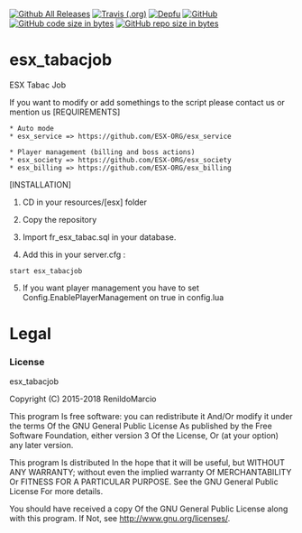 
[![Github All Releases](https://img.shields.io/github/downloads/atom/atom/total.svg?style=plastic)](https://github.com/ESX-Brasil) [![Travis (.org)](https://img.shields.io/travis/rust-lang/rust.svg)](https://github.com/ESX-Brasil) [![Depfu](https://img.shields.io/depfu/depfu/example-ruby.svg)](https://github.com/ESX-Brasil)
[![GitHub](https://img.shields.io/github/license/mashape/apistatus.svg)](https://github.com/ESX-Brasil) [![GitHub code size in bytes](https://img.shields.io/github/languages/code-size/badges/shields.svg)](https://github.com/ESX-Brasil) [![GitHub repo size in bytes](https://img.shields.io/github/repo-size/badges/shields.svg)](https://github.com/ESX-Brasil)

# esx_tabacjob
ESX Tabac Job

If you want to modify or add somethings to the script please contact us or mention us
[REQUIREMENTS]

	* Auto mode
	* esx_service => https://github.com/ESX-ORG/esx_service
  
	* Player management (billing and boss actions)
	* esx_society => https://github.com/ESX-ORG/esx_society
	* esx_billing => https://github.com/ESX-ORG/esx_billing

[INSTALLATION]

1) CD in your resources/[esx] folder
2) Copy the repository
3) Import fr_esx_tabac.sql in your database.

4) Add this in your server.cfg :

```
start esx_tabacjob
```

5) If you want player management you have to set Config.EnablePlayerManagement on true in config.lua

# Legal
### License

esx_tabacjob

Copyright (C) 2015-2018 RenildoMarcio

This program Is free software: you can redistribute it And/Or modify it under the terms Of the GNU General Public License As published by the Free Software Foundation, either version 3 Of the License, Or (at your option) any later version.

This program Is distributed In the hope that it will be useful, but WITHOUT ANY WARRANTY; without even the implied warranty Of MERCHANTABILITY Or FITNESS FOR A PARTICULAR PURPOSE. See the GNU General Public License For more details.

You should have received a copy Of the GNU General Public License along with this program. If Not, see http://www.gnu.org/licenses/.
